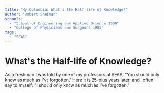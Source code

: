 ```yaml
---
title: "My Columbia: What's the Half-life of Knowledge?"
author: "Robert Sheiman"
schools:
  - "School of Engineering and Applied Science 1980"
  - "College of Physicians and Surgeons 1985"
tags:
  - "SEAS"
---
```


# What's the Half-life of Knowledge?

As a freshman I was told by one of my professors at SEAS: "You should only know as much as I've forgotten."  Here it is 25-plus years later, and I often say to myself: "I should only know as much as I've forgotten."
